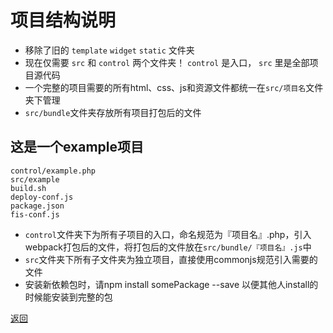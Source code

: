 # 项目结构说明

- 移除了旧的 `template` `widget` `static` 文件夹
- 现在仅需要 `src` 和 `control` 两个文件夹！ `control` 是入口， `src` 里是全部项目源代码
- 一个完整的项目需要的所有html、css、js和资源文件都统一在`src/项目名`文件夹下管理
- `src/bundle`文件夹存放所有项目打包后的文件

## 这是一个example项目

````
control/example.php
src/example
build.sh
deploy-conf.js
package.json
fis-conf.js
````

- `control`文件夹下为所有子项目的入口，命名规范为『项目名』.php，引入webpack打包后的文件，将打包后的文件放在`src/bundle/『项目名』.js`中
- `src`文件夹下所有子文件夹为独立项目，直接使用commonjs规范引入需要的文件
- 安装新依赖包时，请npm install somePackage --save 以便其他人install的时候能安装到完整的包

[返回](readme.md)